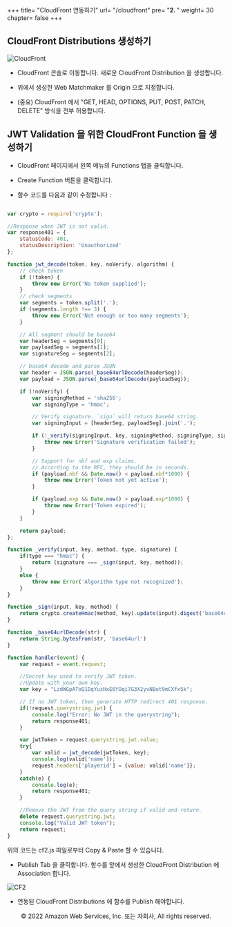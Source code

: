+++
title= "CloudFront 연동하기"
url= "/cloudfront"
pre= "<b>2. </b>"
weight= 30
chapter= false
+++

## CloudFront Distributions 생성하기

![CloudFront](https://d1zrwss8zuawdm.cloudfront.net/webcard21-cf.png)

- CloudFront 콘솔로 이동합니다. 새로운 CloudFront Distribution 을 생성합니다.

- 위에서 생성한 Web Matchmaker 를 Origin 으로 지정합니다.

- (중요) CloudFront 에서 "GET, HEAD, OPTIONS, PUT, POST, PATCH, DELETE" 방식을 전부 허용합니다.

## JWT Validation 을 위한 CloudFront Function 을 생성하기

- CloudFront 페이지에서 왼쪽 메뉴의 Functions 탭을 클릭합니다.

- Create Function 버튼을 클릭합니다.

- 함수 코드를 다음과 같이 수정합니다 :

```javascript

var crypto = require('crypto');

//Response when JWT is not valid.
var response401 = {
    statusCode: 401,
    statusDescription: 'Unauthorized'
};

function jwt_decode(token, key, noVerify, algorithm) {
    // check token
    if (!token) {
        throw new Error('No token supplied');
    }
    // check segments
    var segments = token.split('.');
    if (segments.length !== 3) {
        throw new Error('Not enough or too many segments');
    }

    // All segment should be base64
    var headerSeg = segments[0];
    var payloadSeg = segments[1];
    var signatureSeg = segments[2];

    // base64 decode and parse JSON
    var header = JSON.parse(_base64urlDecode(headerSeg));
    var payload = JSON.parse(_base64urlDecode(payloadSeg));

    if (!noVerify) {
        var signingMethod = 'sha256';
        var signingType = 'hmac';

        // Verify signature. `sign` will return base64 string.
        var signingInput = [headerSeg, payloadSeg].join('.');

        if (!_verify(signingInput, key, signingMethod, signingType, signatureSeg)) {
            throw new Error('Signature verification failed');
        }

        // Support for nbf and exp claims.
        // According to the RFC, they should be in seconds.
        if (payload.nbf && Date.now() < payload.nbf*1000) {
            throw new Error('Token not yet active');
        }

        if (payload.exp && Date.now() > payload.exp*1000) {
            throw new Error('Token expired');
        }
    }

    return payload;
};

function _verify(input, key, method, type, signature) {
    if(type === "hmac") {
        return (signature === _sign(input, key, method));
    }
    else {
        throw new Error('Algorithm type not recognized');
    }
}

function _sign(input, key, method) {
    return crypto.createHmac(method, key).update(input).digest('base64url');
}

function _base64urlDecode(str) {
    return String.bytesFrom(str, 'base64url')
}

function handler(event) {
    var request = event.request;

    //Secret key used to verify JWT token.
    //Update with your own key.
    var key = "LzdWGpAToQ1DqYuzHxE6YOqi7G3X2yvNBot9mCXfx5k";

    // If no JWT token, then generate HTTP redirect 401 response.
    if(!request.querystring.jwt) {
        console.log("Error: No JWT in the querystring");
        return response401;
    }

    var jwtToken = request.querystring.jwt.value;
    try{ 
        var valid = jwt_decode(jwtToken, key);
        console.log(valid['name']);
        request.headers['playerid'] = {value: valid['name']};
    }
    catch(e) {
        console.log(e);
        return response401;
    }

    //Remove the JWT from the query string if valid and return.
    delete request.querystring.jwt;
    console.log("Valid JWT token");
    return request;
}

```

위의 코드는 cf2.js 파일로부터 Copy & Paste 할 수 있습니다.

- Publish Tab 을 클릭합니다. 함수를 앞에서 생성한 CloudFront Distribution 에 Association 합니다.

![CF2](https://d1zrwss8zuawdm.cloudfront.net/webcard21-cf2.png)

- 연동된 CloudFront Distributions 에 함수를 Publish 해야합니다.

<p align="center">
© 2022 Amazon Web Services, Inc. 또는 자회사, All rights reserved.
</p>
